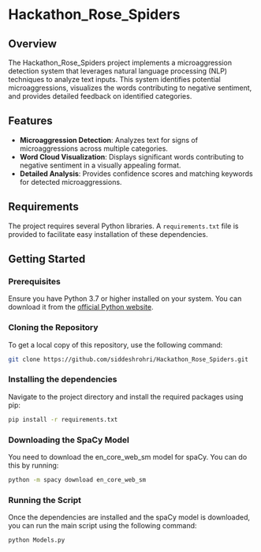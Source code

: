 # Hackathon_Rose_Spiders

## Overview
The Hackathon_Rose_Spiders project implements a microaggression detection system that leverages natural language processing (NLP) techniques to analyze text inputs. This system identifies potential microaggressions, visualizes the words contributing to negative sentiment, and provides detailed feedback on identified categories.

## Features
- **Microaggression Detection**: Analyzes text for signs of microaggressions across multiple categories.
- **Word Cloud Visualization**: Displays significant words contributing to negative sentiment in a visually appealing format.
- **Detailed Analysis**: Provides confidence scores and matching keywords for detected microaggressions.

## Requirements
The project requires several Python libraries. A `requirements.txt` file is provided to facilitate easy installation of these dependencies.

## Getting Started

### Prerequisites
Ensure you have Python 3.7 or higher installed on your system. You can download it from the [official Python website](https://www.python.org/downloads/).

### Cloning the Repository
To get a local copy of this repository, use the following command:

```bash
git clone https://github.com/siddeshrohri/Hackathon_Rose_Spiders.git
```

### Installing the dependencies
Navigate to the project directory and install the required packages using pip:
```bash
pip install -r requirements.txt
```
### Downloading the SpaCy Model
You need to download the en_core_web_sm model for spaCy. You can do this by running:
```bash
python -m spacy download en_core_web_sm
```
### Running the Script
Once the dependencies are installed and the spaCy model is downloaded, you can run the main script using the following command:
```bash
python Models.py
```
